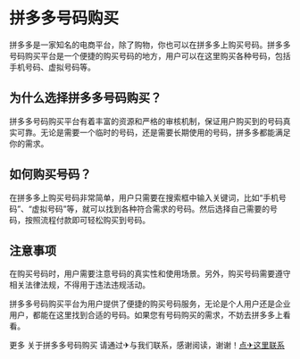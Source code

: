 # 拼多多号码购买

拼多多是一家知名的电商平台，除了购物，你也可以在拼多多上购买号码。拼多多号码购买平台是一个便捷的购买号码的地方，用户可以在这里购买各种号码，包括手机号码、虚拟号码等。

## 为什么选择拼多多号码购买？

拼多多号码购买平台有着丰富的资源和严格的审核机制，保证用户购买到的号码真实可靠。无论是需要一个临时的号码，还是需要长期使用的号码，拼多多都能满足你的需求。

## 如何购买号码？

在拼多多上购买号码非常简单，用户只需要在搜索框中输入关键词，比如“手机号码”、“虚拟号码”等，就可以找到各种符合需求的号码。然后选择自己需要的号码，按照流程付款即可轻松购买到号码。

## 注意事项

在购买号码时，用户需要注意号码的真实性和使用场景。另外，购买号码需要遵守相关法律法规，不得用于违法违规活动。

拼多多号码购买平台为用户提供了便捷的购买号码服务，无论是个人用户还是企业用户，都能在这里找到合适的号码。如果您有号码购买的需求，不妨去拼多多上看看。

更多 关于拼多多号码购买 请通过✈与我们联系，感谢阅读，谢谢！[点✈这里联系](https://c.k02.cc)